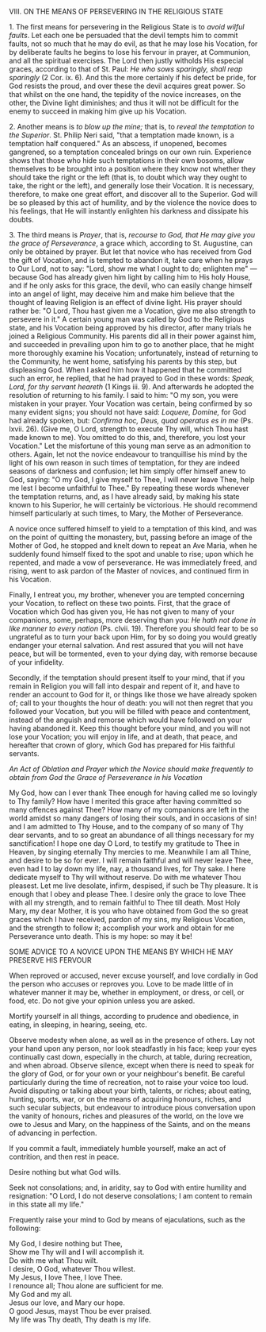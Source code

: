 
VIII\. ON THE MEANS OF PERSEVERING IN THE RELIGIOUS STATE

1\. The first means for persevering in the Religious State is to *avoid wilful faults*. Let each one be persuaded that the devil tempts him to commit faults, not so much that he may do evil, as that he may lose his Vocation, for by deliberate faults he begins to lose his fervour in prayer, at Communion, and all the spiritual exercises. The Lord then justly witholds His especial graces, according to that of St. Paul: *He who sows sparingly, shall reap sparingly* (2 Cor. ix. 6). And this the more certainly if his defect be pride, for God resists the proud, and over these the devil acquires great power. So that whilst on the one hand, the tepidity of the novice increases, on the other, the Divine light diminishes; and thus it will not be difficult for the enemy to succeed in making him give up his Vocation.

2\. Another means is *to blow up the mine;* that is, to *reveal the temptation to the Superior*. St. Philip Neri said, \"that a temptation made known, is a temptation half conquered.\" As an abscess, if unopened, becomes gangrened, so a temptation concealed brings on our own ruin. Experience shows that those who hide such temptations in their own bosoms, allow themselves to be brought into a position where they know not whether they should take the right or the left (that is, to doubt which way they ought to take, the right or the left), and generally lose their Vocation. It is necessary, therefore, to make one great effort, and discover all to the Superior. God will be so pleased by this act of humility, and by the violence the novice does to his feelings, that He will instantly enlighten his darkness and dissipate his doubts.

3\. The third means is *Prayer*, that is, *recourse to God, that He may give you the grace of Perseverance*, a grace which, according to St. Augustine, can only be obtained by prayer. But let that novice who has received from God the gift of Vocation, and is tempted to abandon it, take care when he prays to Our Lord, not to say: \"Lord, show me what I ought to do; enlighten me\" — because God has already given him light by calling him to His holy House, and if he only asks for this grace, the devil, who can easily change himself into an angel of light, may deceive him and make him believe that the thought of leaving Religion is an effect of divine light. His prayer should rather be: \"O Lord, Thou hast given me a Vocation, give me also strength to persevere in it.\" A certain young man was called by God to the Religious state, and his Vocation being approved by his director, after many trials he joined a Religious Community. His parents did all in their power against him, and succeeded in prevailing upon him to go to another place, that he might more thoroughly examine his Vocation; unfortunately, instead of returning to the Community, he went home, satisfying his parents by this step, but displeasing God. When I asked him how it happened that he committed such an error, he replied, that he had prayed to God in these words: *Speak, Lord, for thy servant heareth* (1 Kings iii. 9). And afterwards he adopted the resolution of returning to his family. I said to him: \"O my son, you were mistaken in your prayer. Your Vocation was certain, being confirmed by so many evident signs; you should not have said: *Loquere, Domine,* for God had already spoken, but: *Confirma hoc, Deus, quad operatus es in me* (Ps. lxvii. 26). (Give me, O Lord, strength to execute Thy will, which Thou hast made known to me). You omitted to do this, and, therefore, you lost your Vocation.\" Let the misfortune of this young man serve as an admonition to others. Again, let not the novice endeavour to tranquillise his mind by the light of his own reason in such times of temptation, for they are indeed seasons of darkness and confusion; let him simply offer himself anew to God, saying: \"O my God, I give myself to Thee, I will never leave Thee, help me lest I become unfaithful to Thee.\" By repeating these words whenever the temptation returns, and, as I have already said, by making his state known to his Superior, he will certainly be victorious. He should recommend himself particularly at such times, to Mary, the Mother of Perseverance.

A novice once suffered himself to yield to a temptation of this kind, and was on the point of quitting the monastery, but, passing before an image of the Mother of God, he stopped and knelt down to repeat an Ave Maria, when he suddenly found himself fixed to the spot and unable to rise; upon which he repented, and made a vow of perseverance. He was immediately freed, and rising, went to ask pardon of the Master of novices, and continued firm in his Vocation.

Finally, I entreat you, my brother, whenever you are tempted concerning your Vocation, to reflect on these two points. First, that the grace of Vocation which God has given you, He has not given to many of your companions, some, perhaps, more deserving than you: *He hath not done in like manner to every nation* (Ps. clvii. 19). Therefore you should fear to be so ungrateful as to turn your back upon Him, for by so doing you would greatly endanger your eternal salvation. And rest assured that you will not have peace, but will be tormented, even to your dying day, with remorse because of your infidelity.

Secondly, if the temptation should present itself to your mind, that if you remain in Religion you will fall into despair and repent of it, and have to render an account to God for it, or things like those we have already spoken of; call to your thoughts the hour of death: you will not then regret that you followed your Vocation, but you will be filled with peace and contentment, instead of the anguish and remorse which would have followed on your having abandoned it. Keep this thought before your mind, and you will not lose your Vocation; you will enjoy in life, and at death, that peace, and hereafter that crown of glory, which God has prepared for His faithful servants.

*An Act of Oblation and Prayer which the Novice should make frequently to obtain from God the Grace of Perseverance in his Vocation*

My God, how can I ever thank Thee enough for having called me so lovingly to Thy family? How have I merited this grace after having committed so many offences against Thee? How many of my companions are left in the world amidst so many dangers of losing their souls, and in occasions of sin! and I am admitted to Thy House, and to the company of so many of Thy dear servants, and to so great an abundance of all things necessary for my sanctification! I hope one day O Lord, to testify my gratitude to Thee in Heaven, by singing eternally Thy mercies to me. Meanwhile I am all Thine, and desire to be so for ever. I will remain faithful and will never leave Thee, even had I to lay down my life, nay, a thousand lives, for Thy sake. I here dedicate myself to Thy will without reserve. Do with me whatever Thou pleasest. Let me live desolate, infirm, despised, if such be Thy pleasure. It is enough that I obey and please Thee. I desire only the grace to love Thee with all my strength, and to remain faithful to Thee till death. Most Holy Mary, my dear Mother, it is you who have obtained from God the so great graces which I have received, pardon of my sins, my Religious Vocation, and the strength to follow it; accomplish your work and obtain for me Perseverance unto death. This is my hope: so may it be!

SOME ADVICE TO A NOVICE UPON THE MEANS BY WHICH HE MAY PRESERVE HIS FERVOUR

When reproved or accused, never excuse yourself, and love cordially in God the person who accuses or reproves you. Love to be made little of in whatever manner it may be, whether in employment, or dress, or cell, or food, etc. Do not give your opinion unless you are asked.

Mortify yourself in all things, according to prudence and obedience, in eating, in sleeping, in hearing, seeing, etc.

Observe modesty when alone, as well as in the presence of others. Lay not your hand upon any person, nor look steadfastly in his face; keep your eyes continually cast down, especially in the church, at table, during recreation, and when abroad. Observe silence, except when there is need to speak for the glory of God, or for your own or your neighbour\'s benefit. Be careful particularly during the time of recreation, not to raise your voice too loud. Avoid disputing or talking about your birth, talents, or riches; about eating, hunting, sports, war, or on the means of acquiring honours, riches, and such secular subjects, but endeavour to introduce pious conversation upon the vanity of honours, riches and pleasures of the world, on the love we owe to Jesus and Mary, on the happiness of the Saints, and on the means of advancing in perfection.

If you commit a fault, immediately humble yourself, make an act of contrition, and then rest in peace.

Desire nothing but what God wills.

Seek not consolations; and, in aridity, say to God with entire humility and resignation: \"O Lord, I do not deserve consolations; I am content to remain in this state all my life.\"

Frequently raise your mind to God by means of ejaculations, such as the following:

My God, I desire nothing but Thee,\
Show me Thy will and I will accomplish it.\
Do with me what Thou wilt.\
I desire, O God, whatever Thou willest.\
My Jesus, I love Thee, I love Thee.\
I renounce all; Thou alone are sufficient for me.\
My God and my all.\
Jesus our love, and Mary our hope.\
O good Jesus, mayst Thou be ever praised.\
My life was Thy death, Thy death is my life.

